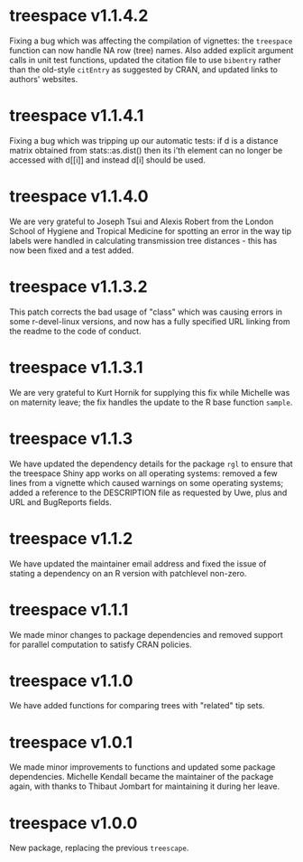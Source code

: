 treespace v1.1.4.2
==================

Fixing a bug which was affecting the compilation of vignettes: the `treespace` function can now handle NA row (tree) names. Also added explicit argument calls in unit test functions, updated the citation file to use `bibentry` rather than the old-style `citEntry` as suggested by CRAN, and updated links to authors' websites.

treespace v1.1.4.1
==================

Fixing a bug which was tripping up our automatic tests: if d is a distance matrix obtained from stats::as.dist() then its i'th element can no longer be accessed with d[[i]] and instead d[i] should be used.

treespace v1.1.4.0
==================

We are very grateful to Joseph Tsui and Alexis Robert from the London School of Hygiene and Tropical Medicine for spotting an error in the way tip labels were handled in calculating transmission tree distances - this has now been fixed and a test added.

treespace v1.1.3.2
==================

This patch corrects the bad usage of "class" which was causing errors in some r-devel-linux versions, and now has a fully specified URL linking from the readme to the code of conduct.

treespace v1.1.3.1
==================

We are very grateful to Kurt Hornik for supplying this fix while Michelle was on maternity leave; the fix handles the update to the R base function `sample`.

treespace v1.1.3
==================

We have updated the dependency details for the package `rgl` to ensure that the treespace Shiny app works on all operating systems: removed a few lines from a vignette which caused warnings on some operating systems; added a reference to the DESCRIPTION file as requested by Uwe, plus and URL and BugReports fields.

treespace v1.1.2
==================

We have updated the maintainer email address and fixed the issue of stating a dependency on an R version with patchlevel non-zero.

treespace v1.1.1
==================

We made minor changes to package dependencies and removed support for parallel computation to satisfy CRAN policies.

treespace v1.1.0
==================

We have added functions for comparing trees with "related" tip sets.

treespace v1.0.1
=================

We made minor improvements to functions and updated some package dependencies. Michelle Kendall became the maintainer of the package again, with thanks to Thibaut Jombart for maintaining it during her leave. 

treespace v1.0.0
================

New package, replacing the previous `treescape`.